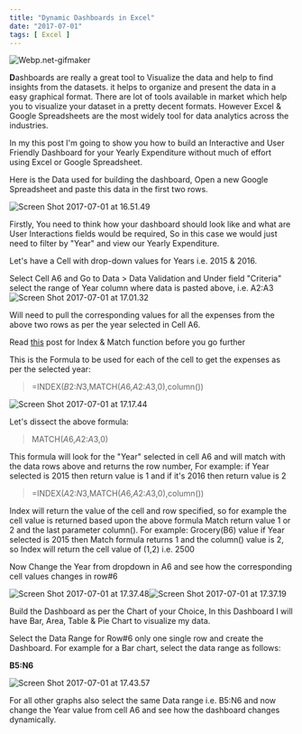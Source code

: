 ```yaml
---
title: "Dynamic Dashboards in Excel"
date: "2017-07-01"
tags: [ Excel ]
---
```


![Webp.net-gifmaker](https://techpickup.files.wordpress.com/2017/07/webp-net-gifmaker.gif)

**D**ashboards are really a great tool to Visualize the data and help to find insights from the datasets. it helps to organize and present the data in a easy graphical format. There are lot of tools available in market which help you to visualize your dataset in a pretty decent formats. However Excel & Google Spreadsheets are the most widely tool for data analytics across the industries.

In my this post I'm going to show you how to build an Interactive and User Friendly Dashboard for your Yearly Expenditure without much of effort using Excel or Google Spreadsheet.

Here is the Data used for building the dashboard, Open a new Google Spreadsheet and paste this data in the first two rows.

![Screen Shot 2017-07-01 at 16.51.49](https://techpickup.files.wordpress.com/2017/07/screen-shot-2017-07-01-at-16-51-49.png)

Firstly, You need to think how your dashboard should look like and what are User Interactions fields would be required, So in this case we would just need to filter by "Year" and view our Yearly Expenditure.

Let's have a Cell with drop-down values for Years i.e. 2015 & 2016.

Select Cell A6 and Go to Data > Data Validation and Under field "Criteria" select the range of Year column where data is pasted above, i.e. A2:A3![Screen Shot 2017-07-01 at 17.01.32](https://techpickup.files.wordpress.com/2017/07/screen-shot-2017-07-01-at-17-01-32.png)

Will need to pull the corresponding values for all the expenses from the above two rows as per the year selected in Cell A6.

Read [this](https://techpickup.wordpress.com/2017/07/01/index-match-formula-in-excel/) post for Index & Match function before you go further

This is the Formula to be used for each of the cell to get the expenses as per the selected year:

> \=INDEX($B$2:$N$3,MATCH($A$6,$A$2:$A$3,0),column())

![Screen Shot 2017-07-01 at 17.17.44](https://techpickup.files.wordpress.com/2017/07/screen-shot-2017-07-01-at-17-17-44.png)

Let's dissect the above formula:

> MATCH($A$6,$A$2:$A$3,0)

This formula will look for the "Year" selected in cell A6 and will match with the data rows above and returns the row number, For example: if Year selected is 2015 then return value is 1 and if it's 2016 then return value is 2

> \=INDEX($A$2:$N$3,MATCH($A$6,$A$2:$A$3,0),column())

Index will return the value of the cell and row specified, so for example the cell value is returned based upon the above formula Match return value 1 or 2 and the last parameter column(). For example: Grocery(B6) value if Year selected is 2015 then Match formula returns 1 and the column() value is 2, so Index will return the cell value of (1,2) i.e. 2500

Now Change the Year from dropdown in A6 and see how the corresponding cell values changes in row#6

![Screen Shot 2017-07-01 at 17.37.48](https://techpickup.files.wordpress.com/2017/07/screen-shot-2017-07-01-at-17-37-48.png)![Screen Shot 2017-07-01 at 17.37.19](https://techpickup.files.wordpress.com/2017/07/screen-shot-2017-07-01-at-17-37-191.png)

Build the Dashboard as per the Chart of your Choice, In this Dashboard I will have Bar, Area, Table & Pie Chart to visualize my data.

Select the Data Range for Row#6 only one single row and create the Dashboard. For example for a Bar chart, select the data range as follows:

**B5:N6**

![Screen Shot 2017-07-01 at 17.43.57](https://techpickup.files.wordpress.com/2017/07/screen-shot-2017-07-01-at-17-43-57.png)

For all other graphs also select the same Data range i.e. B5:N6 and now change the Year value from cell A6 and see how the dashboard changes dynamically.
